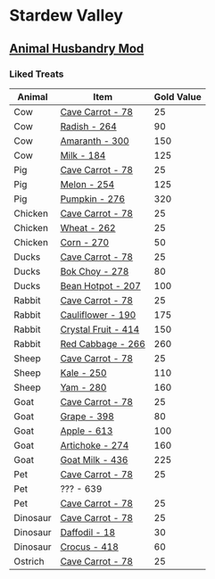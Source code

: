 # Stardew Valley

## [Animal Husbandry Mod](https://www.nexusmods.com/stardewvalley/mods/1538)

### Liked Treats
| Animal | Item | Gold Value |
|--------|------|------------|
|   Cow     | [Cave Carrot - 78 ](https://stardewvalleywiki.com/Cave_Carrot)    |  25        |
|   Cow     | [Radish - 264 ](https://stardewvalleywiki.com/Radish)             |  90        |
|   Cow     | [Amaranth - 300 ](https://stardewvalleywiki.com/Amaranth)         |  150       |
|   Cow     | [Milk - 184 ](https://stardewvalleywiki.com/Milk)                 |  125       |
|   Pig     | [Cave Carrot - 78 ](https://stardewvalleywiki.com/Cave_Carrot)    |  25        |
|   Pig     | [Melon - 254 ](https://stardewvalleywiki.com/Melon)               |  125       |
|   Pig     | [Pumpkin - 276 ](https://stardewvalleywiki.com/Pumpkin)           |  320       |
|   Chicken | [Cave Carrot - 78 ](https://stardewvalleywiki.com/Cave_Carrot)    |  25        |
|   Chicken | [Wheat - 262 ](https://stardewvalleywiki.com/Wheat)               |  25        |
|   Chicken | [Corn - 270 ](https://stardewvalleywiki.com/Corn)                 |  50        |
|   Ducks   | [Cave Carrot - 78 ](https://stardewvalleywiki.com/Cave_Carrot)    |  25        |
|   Ducks   | [Bok Choy - 278 ](https://stardewvalleywiki.com/Bok_Choy)         |  80        |
|   Ducks   | [Bean Hotpot - 207 ](https://stardewvalleywiki.com/Bean_Hotpot)   |  100       |
|   Rabbit   | [Cave Carrot - 78 ](https://stardewvalleywiki.com/Cave_Carrot)    |  25        |
|   Rabbit   | [Cauliflower - 190](https://stardewvalleywiki.com/Cauliflower)    |  175       |
|   Rabbit   | [Crystal Fruit - 414](https://stardewvalleywiki.com/Crystal_Fruit)|  150       |
|   Rabbit   | [Red Cabbage - 266](https://stardewvalleywiki.com/Red_Cabbage)    |  260       |
|   Sheep   | [Cave Carrot - 78 ](https://stardewvalleywiki.com/Cave_Carrot)    |  25         |
|   Sheep   | [Kale - 250 ](https://stardewvalleywiki.com/Kale)                 |  110        |
|   Sheep   | [Yam - 280 ](https://stardewvalleywiki.com/Yam)                   |  160        |
|   Goat    | [Cave Carrot - 78 ](https://stardewvalleywiki.com/Cave_Carrot)    |  25         |
|   Goat    | [Grape - 398 ](https://stardewvalleywiki.com/Grape)               |  80         |
|   Goat    | [Apple - 613 ](https://stardewvalleywiki.com/Apple)               |  100        |
|   Goat    | [Artichoke - 274](https://stardewvalleywiki.com/Artichoke)        |  160        |
|   Goat    | [Goat Milk - 436](https://stardewvalleywiki.com/Goat_Milk)        |  225        |
|   Pet    | [Cave Carrot - 78 ](https://stardewvalleywiki.com/Cave_Carrot)    |  25         |
|   Pet    | ??? - 639     |           |
|   Pet    | [Cave Carrot - 78 ](https://stardewvalleywiki.com/Cave_Carrot)    |  25         |
|   Dinosaur | [Cave Carrot - 78 ](https://stardewvalleywiki.com/Cave_Carrot)    |  25         |
|   Dinosaur | [Daffodil - 18 ](https://stardewvalleywiki.com/Daffodil)        |  30        |
|   Dinosaur | [Crocus - 418 ](https://stardewvalleywiki.com/Crocus)    |  60         |
|   Ostrich | [Cave Carrot - 78 ](https://stardewvalleywiki.com/Cave_Carrot)    |  25         |
